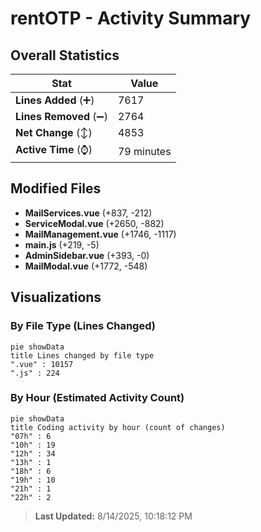 # rentOTP - Activity Summary 

## Overall Statistics

| Stat                   | Value                                                             |
| ---------------------- | ----------------------------------------------------------------- |
| **Lines Added** (➕)   | 7617                                          |
| **Lines Removed** (➖) | 2764                                        |
| **Net Change** (↕)    | 4853                |
| **Active Time** (⌚)   | 79 minutes |


## Modified Files
- **MailServices.vue** (+837, -212)
- **ServiceModal.vue** (+2650, -882)
- **MailManagement.vue** (+1746, -1117)
- **main.js** (+219, -5)
- **AdminSidebar.vue** (+393, -0)
- **MailModal.vue** (+1772, -548)

## Visualizations

### By File Type (Lines Changed)

```mermaid
pie showData
title Lines changed by file type
".vue" : 10157
".js" : 224
```

### By Hour (Estimated Activity Count)

```mermaid
pie showData
title Coding activity by hour (count of changes)
"07h" : 6
"10h" : 19
"12h" : 34
"13h" : 1
"18h" : 6
"19h" : 10
"21h" : 1
"22h" : 2
```


> **Last Updated:** 8/14/2025, 10:18:12 PM